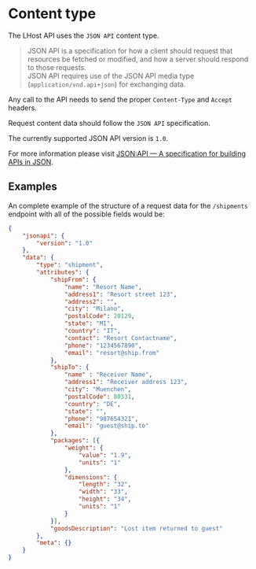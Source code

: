# Content type

The LHost API uses the `JSON API` content type.

> JSON API is a specification for how a client should request that resources be fetched or modified, and how a server should respond to those requests.  
> JSON API requires use of the JSON API media type (`application/vnd.api+json`) for exchanging data.

Any call to the API needs to send the proper `Content-Type` and `Accept` headers.

Request content data should follow the `JSON API` specification.

The currently supported JSON API version is `1.0`.

For more information please visit [JSON:API &mdash; A specification for building APIs in JSON](https://jsonapi.org/).

## Examples

An complete example of the structure of a request data for the `/shipments` endpoint with all of the possible fields would be:

```json
{
    "jsonapi": {
        "version": "1.0"
    },
    "data": {
        "type": "shipment",
        "attributes": {
            "shipFrom": {
                "name": "Resort Name",
                "address1": "Resort street 123",
                "address2": "",
                "city": "Milano",
                "postalCode": 20129,
                "state": "MI",
                "country": "IT",
                "contact": "Resort Contactname",
                "phone": "1234567890",
                "email": "resort@ship.from"
            },
            "shipTo": {
                "name" : "Receiver Name",
                "address1": "Receiver address 123",
                "city": "Muenchen",
                "postalCode": 80331,
                "country": "DE",
                "state": "",
                "phone": "987654321",
                "email": "guest@ship.to"
            },
            "packages": [{
                "weight": {
                    "value": "1.9",
                    "units": "1"
                },
                "dimensions": {
                    "length": "32",
                    "width": "33",
                    "height": "34",
                    "units": "1"
                }
            }],
            "goodsDescription": "Lost item returned to guest"
        },
        "meta": {}
    }
}
```
